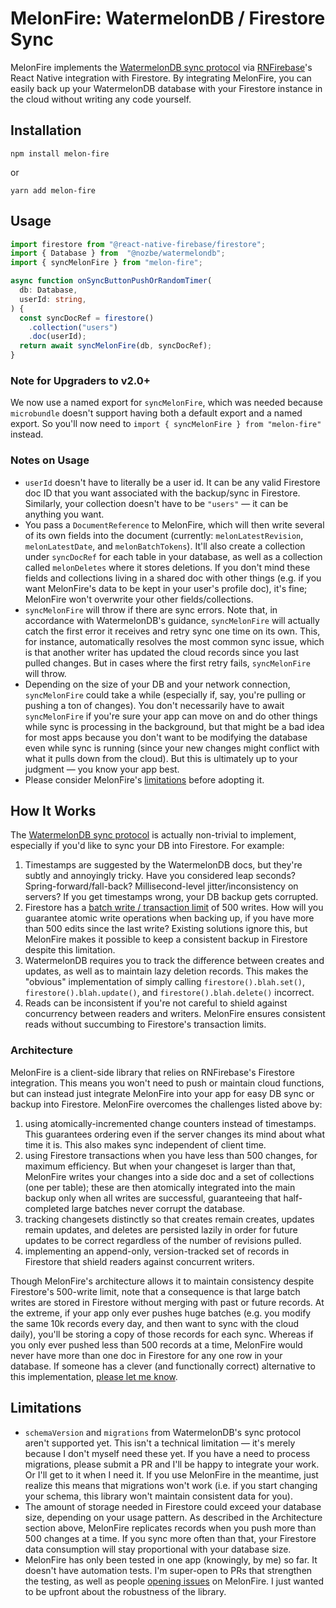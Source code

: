 # MelonFire: WatermelonDB / Firestore Sync

MelonFire implements the [WatermelonDB sync
protocol](https://nozbe.github.io/WatermelonDB/Advanced/Sync.html) via
[RNFirebase](https://rnfirebase.io/firestore/usage)'s React Native integration
with Firestore. By integrating MelonFire, you can easily back up your
WatermelonDB database with your Firestore instance in the cloud without writing
any code yourself.

## Installation

```
npm install melon-fire
```

or

```
yarn add melon-fire
```

## Usage

```Typescript
import firestore from "@react-native-firebase/firestore";
import { Database } from  "@nozbe/watermelondb";
import { syncMelonFire } from "melon-fire";

async function onSyncButtonPushOrRandomTimer(
  db: Database,
  userId: string,
) {
  const syncDocRef = firestore()
    .collection("users")
    .doc(userId);
  return await syncMelonFire(db, syncDocRef);
}
```

### Note for Upgraders to v2.0+
We now use a named export for `syncMelonFire`, which was needed because `microbundle` doesn't support having both a default export and a named export. So you'll now need to `import { syncMelonFire } from "melon-fire"` instead.

### Notes on Usage

- `userId` doesn't have to literally be a user id. It can be any valid Firestore
  doc ID that you want associated with the backup/sync in Firestore. Similarly,
  your collection doesn't have to be `"users"` — it can be anything you want.
- You pass a `DocumentReference` to MelonFire, which will then write several of
  its own fields into the document (currently: `melonLatestRevision`,
  `melonLatestDate`, and `melonBatchTokens`). It'll also create
  a collection under `syncDocRef` for each table in your database, as well as a
  collection called `melonDeletes` where it stores deletions. If you don't
  mind these fields and collections living in a shared doc with other things
  (e.g. if you want MelonFire's data to be kept in your user's profile doc),
  it's fine; MelonFire won't overwrite your other fields/collections.
- `syncMelonFire` will throw if there are sync errors. Note that, in accordance
  with WatermelonDB's guidance, `syncMelonFire` will actually catch the first
  error it receives and retry sync one time on its own. This, for instance,
  automatically resolves the most common sync issue, which is that another
  writer has updated the cloud records since you last pulled changes. But in
  cases where the first retry fails, `syncMelonFire` will throw.
- Depending on the size of your DB and your network connection, `syncMelonFire`
  could take a while (especially if, say, you're pulling or pushing a ton of
  changes). You don't necessarily have to await `syncMelonFire` if you're sure
  your app can move on and do other things while sync is processing in the
  background, but that might be a bad idea for most apps because you don't want
  to be modifying the database even while sync is running (since your new
  changes might conflict with what it pulls down from the cloud). But this is
  ultimately up to your judgment — you know your app best.
- Please consider MelonFire's [limitations](#limits) before adopting it.

## How It Works

The [WatermelonDB sync
protocol](https://nozbe.github.io/WatermelonDB/Advanced/Sync.html) is actually
non-trivial to implement, especially if you'd like to sync your DB into
Firestore. For example:

1. Timestamps are suggested by the WatermelonDB docs, but they're subtly and
   annoyingly tricky. Have you considered leap seconds?
   Spring-forward/fall-back? Millisecond-level jitter/inconsistency on servers?
   If you get timestamps wrong, your DB backup gets corrupted.
2. Firestore has a [batch write / transaction
   limit](https://firebase.google.com/docs/firestore/manage-data/transactions#:~:text=Each%20transaction%20or%20batch%20of,a%20maximum%20of%20500%20documents.)
   of 500 writes. How will you guarantee atomic write operations when backing
   up, if you have more than 500 edits since the last write? Existing solutions
   ignore this, but MelonFire makes it possible to keep a consistent backup in
   Firestore despite this limitation.
3. WatermelonDB requires you to track the difference between creates and
   updates, as well as to maintain lazy deletion records. This makes the
   "obvious" implementation of simply calling `firestore().blah.set()`,
   `firestore().blah.update()`, and `firestore().blah.delete()` incorrect.
4. Reads can be inconsistent if you're not careful to shield against concurrency
   between readers and writers. MelonFire ensures consistent reads without
   succumbing to Firestore's transaction limits.

### Architecture

MelonFire is a client-side library that relies on RNFirebase's Firestore
integration. This means you won't need to push or maintain cloud functions, but
can instead just integrate MelonFire into your app for easy DB sync or backup
into Firestore. MelonFire overcomes the challenges listed above by:

1. using atomically-incremented change counters instead of timestamps. This
   guarantees ordering even if the server changes its mind about what time it
   is. This also makes sync independent of client time.
2. using Firestore transactions when you have less than 500 changes, for maximum
   efficiency. But when your changeset is larger than that, MelonFire writes
   your changes into a side doc and a set of collections (one per table); these
   are then atomically integrated into the main backup only when all writes are
   successful, guaranteeing that half-completed large batches never corrupt the
   database.
3. tracking changesets distinctly so that creates remain creates, updates remain
   updates, and deletes are persisted lazily in order for future updates to be
   correct regardless of the number of revisions pulled.
4. implementing an append-only, version-tracked set of records in Firestore that
   shield readers against concurrent writers.

Though MelonFire's architecture allows it to maintain consistency despite
Firestore's 500-write limit, note that a consequence is that large batch writes
are stored in Firestore without merging with past or future records. At the
extreme, if your app only ever pushes huge batches (e.g. you modify the same 10k
records every day, and then want to sync with the cloud daily), you'll be
storing a copy of those records for each sync. Whereas if you only ever pushed
less than 500 records at a time, MelonFire would never have more than one doc in
Firestore for any one row in your database. If someone has a clever (and
functionally correct) alternative to this implementation, [please let me
know](mailto:philip@sparkanvil.com).

## <a name="limits"></a>Limitations

- `schemaVersion` and `migrations` from WatermelonDB's sync protocol aren't
  supported yet. This isn't a technical limitation — it's merely because I don't
  myself need these yet. If you have a need to process migrations, please submit
  a PR and I'll be happy to integrate your work. Or I'll get to it when I need
  it. If you use MelonFire in the meantime, just realize this means that
  migrations won't work (i.e. if you start changing your schema, this library
  won't maintain consistent data for you).
- The amount of storage needed in Firestore could exceed your database size,
  depending on your usage pattern. As described in the Architecture section
  above, MelonFire replicates records when you push more than 500 changes at a
  time. If you sync more often than that, your Firestore data consumption will
  stay proportional with your database size.
- MelonFire has only been tested in one app (knowingly, by me) so far. It
  doesn't have automation tests. I'm super-open to PRs that strengthen the
  testing, as well as people [opening
  issues](https://github.com/fivecar/melon-fire/issues) on MelonFire. I just
  wanted to be upfront about the robustness of the library.
